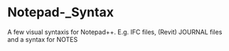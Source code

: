 # Notepad-_Syntax
A few visual syntaxis for Notepad++. E.g. IFC files, (Revit) JOURNAL files and a syntax for NOTES
